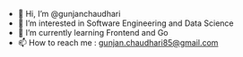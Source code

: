 - 👋 Hi, I’m @gunjanchaudhari
- 👀 I’m interested in Software Engineering and Data Science
- 🌱 I’m currently learning Frontend and Go
- 📫 How to reach me : gunjan.chaudhari85@gmail.com


